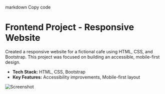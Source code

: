 markdown
Copy code
# Frontend Project - Responsive Website

Created a responsive website for a fictional cafe using HTML, CSS, and Bootstrap. This project was focused on building an accessible, mobile-first design.

- **Tech Stack:** HTML, CSS, Bootstrap
- **Key Features:** Accessibility improvements, Mobile-first layout

![Screenshot](link-to-screenshot)
